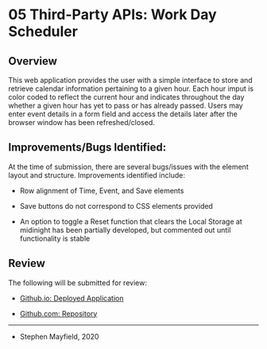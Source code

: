 # 05 Third-Party APIs: Work Day Scheduler

## Overview 

This web application provides the user with a simple interface to store and retrieve calendar information pertaining to a given hour. Each hour imput is color coded to reflect the current hour and indicates throughout the day whether a given hour has yet to pass or has already passed. Users may enter event details in a form field and access the details later after the browser window has been refreshed/closed.

## Improvements/Bugs Identified:

At the time of submission, there are several bugs/issues with the element layout and structure. Improvements identified include:

- Row alignment of Time, Event, and Save elements

- Save buttons do not correspond to CSS elements provided 

- An option to toggle a Reset function that clears the Local Storage at midinight has been partially developed, but commented out until functionality is stable


## Review

The following will be submitted for review:

* [Github.io: Deployed Application](https://stmayfield.github.io/day-planner/)

* [Github.com: Repository](https://github.com/stmayfield/day-planner)

- - -

- Stephen Mayfield, 2020
